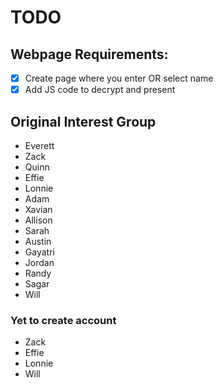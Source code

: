 # TODO
## Webpage Requirements:
- [x] Create page where you enter OR select name
- [x] Add JS code to decrypt and present

## Original Interest Group
- Everett
- Zack
- Quinn
- Effie
- Lonnie
- Adam
- Xavian
- Allison
- Sarah
- Austin
- Gayatri
- Jordan
- Randy
- Sagar
- Will

### Yet to create account
- Zack
- Effie
- Lonnie
- Will
